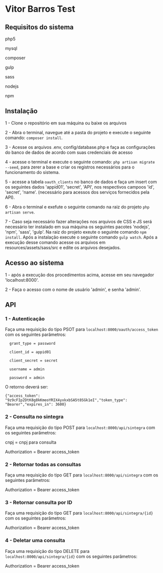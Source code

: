 # Vitor Barros Test

## Requisitos do sistema
  php5
  
  mysql
  
  composer
  
  gulp
  
  sass
  
  nodejs
  
  npm
  
## Instalação

  1 - Clone o repositório em sua máquina ou baixe os arquivos
  
  2 - Abra o terminal, navegue até a pasta do projeto e execute o seguinte comando: `composer install`.
  
  3 - Acesse os arquivos .env, config/database.php e faça as configurações do banco de dados de acordo com suas credenciais de acesso
  
  4 - acesse o terminal e execute o seguinte comando: `php artisan migrate --seed`, para zerer a base e criar os registros necessários para o funcionamento do sistema.
  
  5 - acesse a tabela `oauth_clients` no banco de dados e faça um insert com os seguintes dados 'appid01', 'secret', 'API', nos respectivos campoos 'id', 'secret', 'name'. (necessário para acessos dos serviços fornecidos pela API).
  
  6 - Abra o terminal e exefute o seguinte comando na raiz do projeto `php artisan serve`.
  
  7 - Caso seja necessário fazer alterações nos arquivos de CSS e JS será necessário ter instalado em sua máquina os seguintes
  pacotes 'nodejs', 'npm', 'sass', 'gulp'. Na raiz do projeto exeute o seguinte comando `npm install`. Após a instalação execute o seguinte comando `gulp watch`. Após a execução desse comando acesse os arquivos em resources/assets/sass/src e edite os arquivos desejados.
  
## Acesso ao sistema

  1 - após a execução dos procedimentos acima, acesse em seu navegador 'localhost:8000'.
  
  2 - Faça o acesso com o nome de usuário 'admin', e senha 'admin'.
  
## API
### 1 - Autenticação

  Faça uma requisição do tipo PSOT para `localhost:8000/oauth/access_token` com os seguintes parâmetros:
    
      grant_type = password
      
      client_id = appid01
      
      client_secret = secret
      
      username = admin
      
      password = admin
      
  O retorno deverá ser:
  
  `{"access_token": "9z9cFIp2DtK8g8kKmeoYRIX4yxkxbSA5t8SGk1eI","token_type": "Bearer","expires_in": 3600}`
  
### 2 - Consulta no sintegra
  
  Faça uma requisição do tipo POST para `localhost:8000/api/sintegra` com os seguintes parâmetros:
  
  cnpj = cnpj para consulta
  
  Authorization = Bearer access_token
  
### 2 - Retornar todas as consultas
  
  Faça uma requisição do tipo GET para `localhost:8000/api/sintegra` com os seguintes parâmetros:
  
  Authorization = Bearer access_token
  
### 3 - Retornar consulta por ID
  
  Faça uma requisição do tipo GET para `localhost:8000/api/sintegra/{id}` com os seguintes parâmetros:
  
  Authorization = Bearer access_token
  
### 4 - Deletar uma consulta
  
  Faça uma requisição do tipo DELETE para `localhost:8000/api/sintegra/{id}` com os seguintes parâmetros:
  
  Authorization = Bearer access_token
